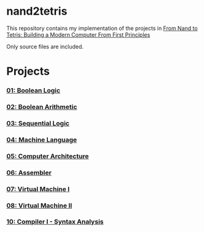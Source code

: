 # nand2tetris

This repository contains my implementation of the projects in [From Nand to Tetris: Building a Modern Computer From First Principles](https://www.nand2tetris.org/)

Only source files are included.

# Projects
### [01: Boolean Logic](projects/01)
### [02: Boolean Arithmetic](projects/02)
### [03: Sequential Logic](projects/03)
### [04: Machine Language](projects/04)
### [05: Computer Architecture](projects/05)
### [06: Assembler](projects/06)
### [07: Virtual Machine I](projects/07/VM_translator)
### [08: Virtual Machine II](projects/08/VM_translator)
### [10: Compiler I - Syntax Analysis](projects/10)
